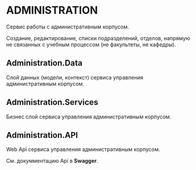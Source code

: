# ADMINISTRATION #

Сервис работы с административным корпусом. 

Создание, редактирование, списки подразделений, отделов, напрямую не связанных с учебным процессом (не факультеты, не кафедры).

## Administration.Data ##

Слой данных (модели, контекст) сервиса управления административным корпусом.

## Administration.Services ##

Бизнес слой сервиса управления административным корпусом.

## Administration.API ##

Web Api сервиса управления административным корпусом.

См. докумментацию Api в <b>Swagger</b>.
